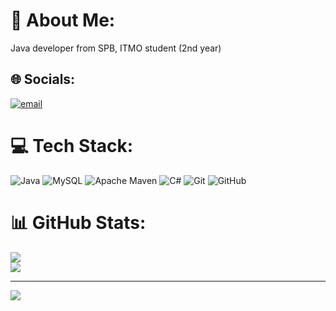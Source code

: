 # 💫 About Me:
Java developer from SPB, ITMO student (2nd year)


## 🌐 Socials:
[![email](https://img.shields.io/badge/Email-D14836?logo=gmail&logoColor=white)](mailto:daniln930@gmail.com) 

# 💻 Tech Stack:
![Java](https://img.shields.io/badge/java-%23ED8B00.svg?style=for-the-badge&logo=openjdk&logoColor=white) ![MySQL](https://img.shields.io/badge/mysql-4479A1.svg?style=for-the-badge&logo=mysql&logoColor=white) ![Apache Maven](https://img.shields.io/badge/Apache%20Maven-C71A36?style=for-the-badge&logo=Apache%20Maven&logoColor=white) ![C#](https://img.shields.io/badge/c%23-%23239120.svg?style=for-the-badge&logo=csharp&logoColor=white) ![Git](https://img.shields.io/badge/git-%23F05033.svg?style=for-the-badge&logo=git&logoColor=white) ![GitHub](https://img.shields.io/badge/github-%23121011.svg?style=for-the-badge&logo=github&logoColor=white)
# 📊 GitHub Stats:
![](https://github-readme-stats.vercel.app/api?username=NaumJan&theme=transparent&hide_border=false&include_all_commits=false&count_private=false)<br/>
![](https://nirzak-streak-stats.vercel.app/?user=NaumJan&theme=transparent&hide_border=false)<br/>

---
[![](https://visitcount.itsvg.in/api?id=NaumJan&icon=0&color=0)](https://visitcount.itsvg.in)

<!-- Proudly created with GPRM ( https://gprm.itsvg.in ) -->
